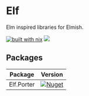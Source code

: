 # Elf

Elm inspired libraries for Elmish.

[![built with nix](https://builtwithnix.org/badge.svg)](https://builtwithnix.org)
<img src="https://img.shields.io/github/license/ttak0422/Elf?style=flat-square">

## Packages

| Package | Version |
|:-:|:-:|
| Elf.Porter | [![Nuget](https://img.shields.io/nuget/v/Elf.Porter?style=flat-square)](https://www.nuget.org/packages/Elf.Porter) |

